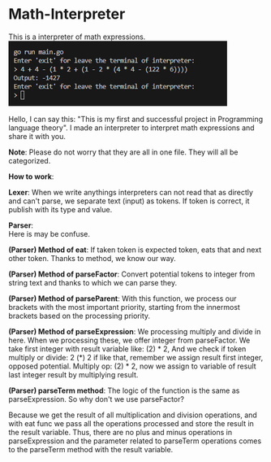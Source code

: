 # Math-Interpreter

This is a interpreter of math expressions.
<br>
![Alt text](photos/howToWork.png)

Hello, I can say this: "This is my first and successful project in Programming language theory".
I made an interpreter to interpret math expressions and share it with you.

**Note**: Please do not worry that they are all in one file.
They will all be categorized.

**How to work**:

**Lexer**: When we write anythings interpreters can not read that as directly and can't parse, we separate text (input) as tokens. If token is correct, it publish with its type and value.

**Parser**:  
 Here is may be confuse.

**(Parser) Method of eat**:
If taken token is expected token, eats that and next other token.
Thanks to method, we know our way.

**(Parser) Method of parseFactor**:
Convert potential tokens to integer from string text and thanks to which we can parse they.

**(Parser) Method of parseParent**:
With this function, we process our brackets with the most important priority, starting from the innermost brackets based on the processing priority.

**(Parser) Method of parseExpression**:
We processing multiply and divide in here.
When we processing these, we offer integer from parseFactor.
We take first integer with result variable like: (2) * 2, 
And we check if token multiply or divide: 2 (*) 2 if like that, remember we assign result first integer, opposed potential. Multiply op: (2) \* 2, now we assign to variable of result last integer result by multiplying result.

**(Parser) parseTerm method**:
The logic of the function is the same as parseExpression.
So why don't we use parseFactor?

Because we get the result of all multiplication and division operations, and with eat func we pass all the operations processed and store the result in the result variable. Thus, there are no plus and minus operations in parseExpression and the parameter related to parseTerm operations comes to the parseTerm method with the result variable.
